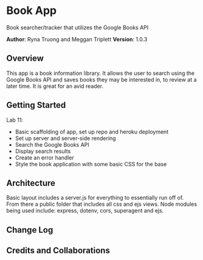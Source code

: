# Book App
Book searcher/tracker that utilizes the Google Books API

**Author**: Ryna Truong and Meggan Triplett
**Version**: 1.0.3 

## Overview
  This app is a book information library. It allows the user to search using the Google Books API and saves books they may be interested in, to review at a later time. It is great for an avid reader.

## Getting Started
Lab 11:
  - Basic scaffolding of app, set up repo and heroku deployment
  - Set up server and server-side rendering
  - Search the Google Books API
  - Display search results
  - Create an error handler
  - Style the book application with some basic CSS for the base 

## Architecture
Basic layout includes a server.js for everything to essentially run off of. 
From there a public folder that includes all css and ejs views.
Node modules being used include: express, dotenv, cors, superagent and ejs.

## Change Log
<!-- Use this area to document the iterative changes made to your application as each feature is successfully implemented. Use time stamps. Here's an examples:

12-13-2018 11:30pm - Basic file/folder scaffolding completed for today's lab

12-13-2018 12:05pm - Node modules:express, dotenv, cors, superagent and ejs. installed

12-13-2018 12:35pm - Readme doc fully updated to start on features. Reset.css and eslintrc.json filled.

12-14-2018 2:00am - Completed feature 1

  Number and name of feature: Feature 1 - Server-Side Rendering
  Estimate of time needed to complete: 1 hour
  Start time: 12:45am
  Finish time: 2:00am
  Actual time needed to complete: 1 hour and 15 minutes

12-14-2018 ______ - Completed feature 2

  Number and name of feature: Feature 2 - Search the Google Books API
  Estimate of time needed to complete: 1 hour
  Start time: 2:30am
  Finish time: 
  Actual time needed to complete: 
-->

## Credits and Collaborations
<!-- Give credit (and a link) to other people or resources that helped you build this application. -->

